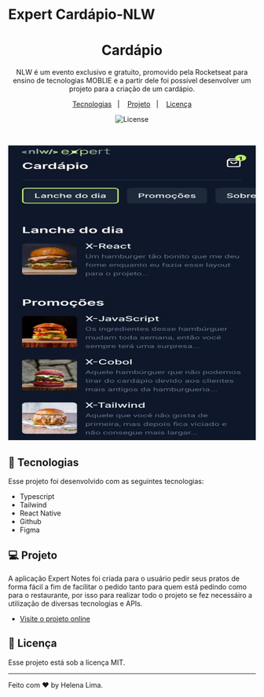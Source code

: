 # Expert Cardápio-NLW
 <h1 align="center"> Cardápio </h1>

<p align="center">
NLW é um evento exclusivo e gratuito, promovido pela Rocketseat para ensino de tecnologias MOBLIE e a partir dele foi possível desenvolver um projeto para a criação de um cardápio. <br/>
</p>

<p align="center">
  <a href="#-tecnologias">Tecnologias</a>&nbsp;&nbsp;&nbsp;|&nbsp;&nbsp;&nbsp;
  <a href="#-projeto">Projeto</a>&nbsp;&nbsp;&nbsp;|&nbsp;&nbsp;&nbsp;
  <a href="#memo-licença">Licença</a>
</p>

<p align="center">
  <img alt="License" src="https://img.shields.io/static/v1?label=license&message=MIT&color=49AA26&labelColor=000000" >
</p>

<br>

<p align="center">
  <img alt="projeto cardápio" src="./assets/preview.jpeg" width="100%" height ="600px">
</p>

## 🚀 Tecnologias

Esse projeto foi desenvolvido com as seguintes tecnologias:

- Typescript
- Tailwind
- React Native
- Github
- Figma

## 💻 Projeto

A aplicação Expert Notes foi criada para o usuário pedir seus pratos de forma fácil a fim de facilitar o pedido tanto para quem está pedindo como para o restaurante, por isso para realizar todo o projeto se fez necessáiro a utilização de diversas tecnologias e APIs.

- [Visite o projeto online](https://expert-notes-nlw.vercel.app/)


## :memo: Licença

Esse projeto está sob a licença MIT.

---

Feito com ♥ by Helena Lima. 

